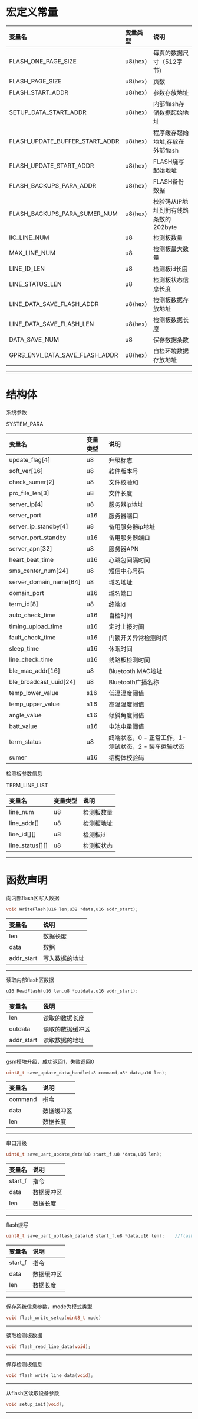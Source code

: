 # 宏定义常量

| 变量名 | 变量类型 | 说明 |
| :--- | :--- | :--- |
| FLASH\_ONE\_PAGE\_SIZE | u8\(hex\) | 每页的数据尺寸（512字节） |
| FLASH\_PAGE\_SIZE | u8\(hex\) | 页数 |
| FLASH\_START\_ADDR | u8\(hex\) | 参数存放地址 |
| SETUP\_DATA\_START\_ADDR | u8\(hex\) | 内部flash存储数据起始地址 |
| FLASH\_UPDATE\_BUFFER\_START\_ADDR | u8\(hex\) | 程序缓存起始地址,存放在外部flash |
| FLASH\_UPDATE\_START\_ADDR | u8\(hex\) | FLASH烧写起始地址 |
| FLASH\_BACKUPS\_PARA\_ADDR | u8\(hex\) | FLASH备份数据 |
| FLASH\_BACKUPS\_PARA\_SUMER\_NUM | u8\(hex\) | 校验码从IP地址到拥有线路条数的202byte |
| IIC\_LINE\_NUM | u8 | 检测板数量 |
| MAX\_LINE\_NUM | u8 | 检测板最大数量 |
| LINE\_ID\_LEN | u8 | 检测板id长度 |
| LINE\_STATUS\_LEN | u8 | 检测板状态信息长度 |
| LINE\_DATA\_SAVE\_FLASH\_ADDR | u8\(hex\) | 检测板数据存放地址 |
| LINE\_DATA\_SAVE\_FLASH\_LEN | u8\(hex\) | 检测板数据长度 |
| DATA\_SAVE\_NUM | u8 | 保存数据条数 |
| GPRS\_ENVI\_DATA\_SAVE\_FLASH\_ADDR | u8\(hex\) | 自检环境数据存放地址 |

---

# 结构体

系统参数

SYSTEM\_PARA

| 变量名 | 变量类型 | 说明 |
| :--- | :--- | :--- |
| update\_flag\[4\] | u8 | 升级标志 |
| soft\_ver\[16\] | u8 | 软件版本号 |
| check\_sumer\[2\] | u8 | 文件校验和 |
| pro\_file\_len\[3\] | u8 | 文件长度 |
| server\_ip\[4\] | u8 | 服务器ip地址 |
| server\_port | u16 | 服务器端口 |
| server\_ip\_standby\[4\] | u8 | 备用服务器ip地址 |
| server\_port\_standby | u16 | 备用服务器端口 |
| server\_apn\[32\] | u8 | 服务器APN |
| heart\_beat\_time | u16 | 心跳包间隔时间 |
| sms\_center\_num\[24\] | u8 | 短信中心号码 |
| server\_domain\_name\[64\] | u8 | 域名地址 |
| domain\_port | u16 | 域名端口 |
| term\_id\[8\] | u8 | 终端id |
| auto\_check\_time | u16 | 自检时间 |
| timing\_upload\_time | u16 | 定时上报时间 |
| fault\_check\_time | u16 | 门锁开关异常检测时间 |
| sleep\_time | u16 | 休眠时间 |
| line\_check\_time | u16 | 线路板检测时间 |
| ble\_mac\_addr\[16\] | u8 | Bluetooth MAC地址 |
| ble\_broadcast\_uuid\[24\] | u8 | Bluetooth广播名称 |
| temp\_lower\_value | s16 | 低温温度阈值 |
| temp\_upper\_value | s16 | 高温温度阈值 |
| angle\_value | s16 | 倾斜角度阈值 |
| batt\_value | u16 | 电池电量阈值 |
| term\_status | u8 | 终端状态，0 - 正常工作，1-测试状态，2 - 装车运输状态 |
| sumer | u16 | 结构体校验码 |

检测板参数信息

TERM\_LINE\_LIST

| 变量名 | 变量类型 | 说明 |
| :--- | :--- | :--- |
| line\_num | u8 | 检测板数量 |
| line\_addr\[\] | u8 | 检测板地址 |
| line\_id\[\]\[\] | u8 | 检测板id |
| line\_status\[\]\[\] | u8 | 检测板状态 |

---

# 函数声明

向内部flash区写入数据

```c
void WriteFlash(u16 len,u32 *data,u16 addr_start);
```

| 变量名 | 说明 |
| :--- | :--- |
| len | 数据长度 |
| data | 数据 |
| addr\_start | 写入数据的地址 |

---

读取内部flash区数据

```c
u16 ReadFlash(u16 len,u8 *outdata,u16 addr_start);
```

| 变量名 | 说明 |
| :--- | :--- |
| len | 读取的数据长度 |
| outdata | 读取的数据缓冲区 |
| addr\_start | 读取数据的地址 |

---

gsm模块升级，成功返回1，失败返回0

```c
uint8_t save_update_data_handle(u8 command,u8* data,u16 len);
```

| 变量名 | 说明 |
| :--- | :--- |
| command | 指令 |
| data | 数据缓冲区 |
| len | 数据长度 |

---

串口升级

```c
uint8_t save_uart_update_data(u8 start_f,u8 *data,u16 len);
```

| 变量名 | 说明 |
| :--- | :--- |
| start\_f | 指令 |
| data | 数据缓冲区 |
| len | 数据长度 |

---

flash烧写

```c
uint8_t save_uart_upflash_data(u8 start_f,u8 *data,u16 len);    //flash烧写
```

| 变量名 | 说明 |
| :--- | :--- |
| start\_f | 指令 |
| data | 数据缓冲区 |
| len | 数据长度 |

---

保存系统信息参数，mode为模式类型

```c
void flash_write_setup(uint8_t mode)
```

---

读取检测板数据

```c
void flash_read_line_data(void);
```

---

保存检测板信息

```c
void flash_write_line_data(void);
```

---

从flash区读取设备参数

```c
void setup_init(void);
```

---



